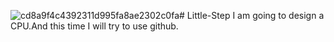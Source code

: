 ![cd8a9f4c4392311d995fa8ae2302c0fa](https://github.com/MottoYoung/Little-Step/assets/146934882/3e9c1f15-d8fd-47d6-b6bd-53699ccdcafd)# Little-Step
I am going to design a CPU.And this time I will try to use github.
